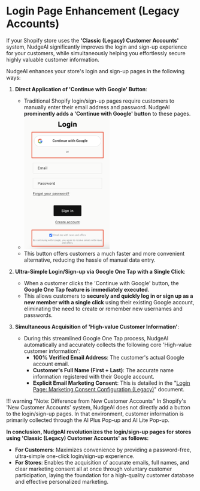 # Login Page Enhancement (Legacy Accounts)

If your Shopify store uses the **'Classic (Legacy) Customer Accounts'** system, NudgeAI significantly improves the login and sign-up experience for your customers, while simultaneously helping you effortlessly secure highly valuable customer information.

NudgeAI enhances your store's login and sign-up pages in the following ways:

1.  **Direct Application of 'Continue with Google' Button**:
    *   Traditional Shopify login/sign-up pages require customers to manually enter their email address and password. NudgeAI **prominently adds a 'Continue with Google' button** to these pages.
    *   <img src="../../assets/images/login.png" alt="'Continue with Google' button example on login page" style="width: 50%;">
    *   This button offers customers a much faster and more convenient alternative, reducing the hassle of manual data entry.

2.  **Ultra-Simple Login/Sign-up via Google One Tap with a Single Click**:
    *   When a customer clicks the 'Continue with Google' button, the **Google One Tap feature is immediately executed**.
    *   This allows customers to **securely and quickly log in or sign up as a new member with a single click** using their existing Google account, eliminating the need to create or remember new usernames and passwords.

3.  **Simultaneous Acquisition of 'High-value Customer Information'**:
    *   During this streamlined Google One Tap process, NudgeAI automatically and accurately collects the following core 'High-value customer information':
        *   **100% Verified Email Address**: The customer's actual Google account email.
        *   **Customer's Full Name (First + Last)**: The accurate name information registered with their Google account.
        *   **Explicit Email Marketing Consent**: This is detailed in the "[Login Page: Marketing Consent Configuration (Legacy)](login-page-consent-config-legacy.md)" document.

!!! warning "Note: Difference from New Customer Accounts"
    In Shopify's 'New Customer Accounts' system, NudgeAI does not directly add a button to the login/sign-up pages. In that environment, customer information is primarily collected through the AI Plus Pop-up and AI Lite Pop-up.

**In conclusion, NudgeAI revolutionizes the login/sign-up pages for stores using 'Classic (Legacy) Customer Accounts' as follows:**

*   **For Customers**: Maximizes convenience by providing a password-free, ultra-simple one-click login/sign-up experience.
*   **For Stores**: Enables the acquisition of accurate emails, full names, and clear marketing consent all at once through voluntary customer participation, laying the foundation for a high-quality customer database and effective personalized marketing. 
